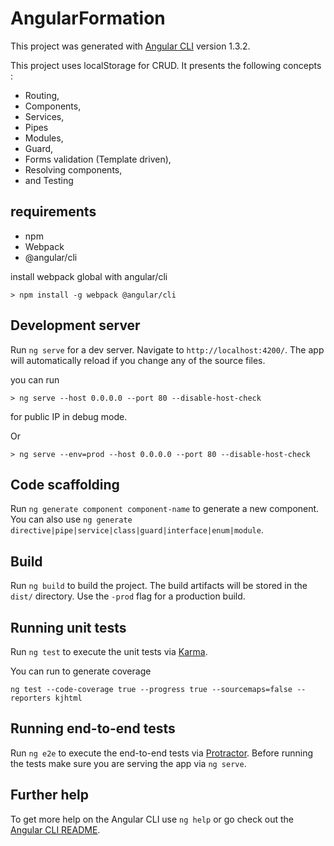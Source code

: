# AngularFormation

This project was generated with [Angular CLI](https://github.com/angular/angular-cli) version 1.3.2.

This project uses localStorage for CRUD. It presents the following concepts :
- Routing, 
- Components,
- Services,
- Pipes
- Modules,
- Guard,
- Forms validation (Template driven),
- Resolving components,
- and Testing

## requirements

- npm 
- Webpack
- @angular/cli

install webpack global with angular/cli
```
> npm install -g webpack @angular/cli
```

## Development server

Run `ng serve` for a dev server. Navigate to `http://localhost:4200/`. The app will automatically reload if you change any of the source files.

you can run 
```
> ng serve --host 0.0.0.0 --port 80 --disable-host-check
```
for public IP in debug mode. 

Or
```
> ng serve --env=prod --host 0.0.0.0 --port 80 --disable-host-check
```
## Code scaffolding

Run `ng generate component component-name` to generate a new component. You can also use `ng generate directive|pipe|service|class|guard|interface|enum|module`.


## Build

Run `ng build` to build the project. The build artifacts will be stored in the `dist/` directory. Use the `-prod` flag for a production build.

## Running unit tests

Run `ng test` to execute the unit tests via [Karma](https://karma-runner.github.io).

You can run to generate coverage
```
ng test --code-coverage true --progress true --sourcemaps=false --reporters kjhtml
```

## Running end-to-end tests

Run `ng e2e` to execute the end-to-end tests via [Protractor](http://www.protractortest.org/).
Before running the tests make sure you are serving the app via `ng serve`.

## Further help

To get more help on the Angular CLI use `ng help` or go check out the [Angular CLI README](https://github.com/angular/angular-cli/blob/master/README.md).
